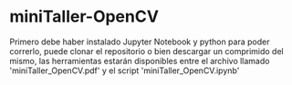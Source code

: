 # miniTaller-OpenCV
Primero debe haber instalado Jupyter Notebook y python para poder correrlo,
puede clonar el repositorio o bien descargar un comprimido del mismo,
las herramientas estarán disponibles entre el archivo llamado
'miniTaller_OpenCV.pdf' y el script 'miniTaller_OpenCV.ipynb'
